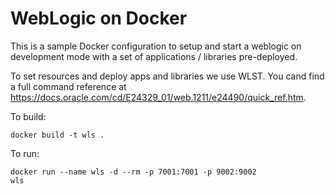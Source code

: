 WebLogic on Docker
===============
This is a sample Docker configuration to setup and start a weblogic on development mode with a set of applications / libraries pre-deployed.

To set resources and deploy apps and libraries we use WLST. You cand find a full command reference at https://docs.oracle.com/cd/E24329_01/web.1211/e24490/quick_ref.htm.

To build:

<code>docker build -t wls .</code>

To run:

<code>docker run --name wls -d --rm -p 7001:7001 -p 9002:9002 wls</code>
